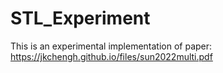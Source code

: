 # STL_Experiment

This is an experimental implementation of paper: https://jkchengh.github.io/files/sun2022multi.pdf 
